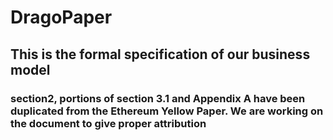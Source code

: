 # DragoPaper

## This is the formal specification of our business model

### section2, portions of section 3.1 and Appendix A have been duplicated from the Ethereum Yellow Paper. We are working on the document to give proper attribution
